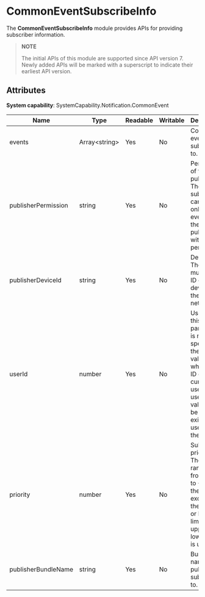 # CommonEventSubscribeInfo

The **CommonEventSubscribeInfo** module provides APIs for providing subscriber information.

> **NOTE**
>
> The initial APIs of this module are supported since API version 7. Newly added APIs will be marked with a superscript to indicate their earliest API version.

## Attributes

**System capability**: SystemCapability.Notification.CommonEvent

| Name               | Type          | Readable| Writable| Description                                                        |
| ------------------- | -------------- | ---- | ---- | ------------------------------------------------------------ |
| events              | Array\<string> | Yes | No | Common events to subscribe to.                                        |
| publisherPermission | string         | Yes | No | Permission of the publisher. The subscriber can receive only the events from the publisher with this permission.                                            |
| publisherDeviceId   | string         | Yes | No | Device ID. The value must be the ID of a device on the same network.            |
| userId              | number         | Yes | No | User ID. If this parameter is not specified, the default value, which is the ID of the current user, will be used. The value must be an existing user ID in the system.|
| priority            | number         | Yes | No | Subscriber priority. The value ranges from –100 to +1000. If the value exceeds the upper or lower limit, the upper or lower limit is used.                |
| publisherBundleName | string         | Yes | No | Bundle name of the publisher to subscribe to.                |
